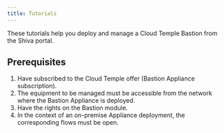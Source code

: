```yaml
---
title: Tutorials
---
```


These tutorials help you deploy and manage a Cloud Temple Bastion from the Shiva portal.

## Prerequisites

1. Have subscribed to the Cloud Temple offer (Bastion Appliance subscription).
2. The equipment to be managed must be accessible from the network where the Bastion Appliance is deployed.
3. Have the rights on the Bastion module.
4. In the context of an on-premise Appliance deployment, the corresponding flows must be open.